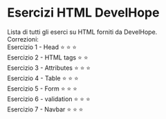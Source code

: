 # Esercizi HTML DevelHope

Lista di tutti gli eserci su HTML forniti da DevelHope.  
Correzioni:  
Esercizio 1 - Head :star: :star: :star:  
Esercizio 2 - HTML tags :star: :star:  
Esercizio 3 - Attributes :star: :star: :star:  
Esercizio 4 - Table :star: :star: :star:   
Esercizio 5 - Form :star: :star: :star:  
Esercizio 6 - validation :star: :star: :star:   
Esercizio 7 - Navbar :star: :star: :star:    


